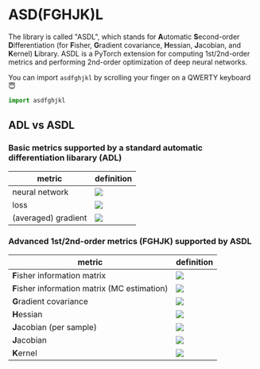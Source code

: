 # ASD(FGHJK)L
The library is called "ASDL", which stands for **A**utomatic **S**econd-order **D**ifferentiation (for **F**isher, **G**radient covariance, **H**essian, **J**acobian, and **K**ernel) **L**ibrary.
ASDL is a PyTorch extension for computing 1st/2nd-order metrics and performing 2nd-order optimization of deep neural networks.

You can import `asdfghjkl` by scrolling your finger on a QWERTY keyboard :innocent:
```python
import asdfghjkl
```

## ADL vs ASDL
### Basic metrics supported by a standard automatic differentiation libarary (ADL)
| metric | definition |
| --- | --- |
| neural network | <img src="https://latex.codecogs.com/png.latex?\dpi{150}&space;f_\theta:\mathbb{R}^{M_{0}}\to\mathbb{R}^{C},\,\,\,\theta\in\mathbb{R}^{P}"/> |
| loss | <img src="https://latex.codecogs.com/png.latex?\dpi{150}&space;\mathcal{L}(\theta)=\frac{1}{N}\sum_{i=1}^N\ell(x_i,y_i,\theta)=\left\langle\ell(x_i,y_i,\theta)\right\rangle"/> |
| (averaged) gradient | <img src="https://latex.codecogs.com/png.latex?\dpi{150}&space;\bar{g}=\nabla\mathcal{L}(\theta)=\left\langle\frac{\partial}{\partial\theta}\ell(x_i,y_i,\theta)\right\rangle=\left\langle\mathbf{J}_{f,\theta}(x_i)^\top\frac{\partial}{\partial{f}}\ell(x_i,y_i,\theta)\right\rangle\in\mathbb{R}^P"/> |

### Advanced 1st/2nd-order metrics (FGHJK) supported by ASDL
| metric | definition |
| --- | --- |
| **F**isher information matrix | <img src="https://latex.codecogs.com/png.latex?\dpi{150}&space;\mathbf{F}=\left\langle\mathbb{E}_{p(k\|x_i)}\left[\frac{\partial}{\partial\theta}\ell(x_i,k,\theta)\frac{\partial}{\partial\theta}\ell(x_i,k,\theta)^\top\right]\right\rangle\in\mathbb{R}^{P\times{P}}" />  |
| **F**isher information matrix (MC estimation) | <img src="https://latex.codecogs.com/png.latex?\dpi{150}&space;\mathbf{F}_{n{\rm{mc}}}=\left\langle\frac{1}{n}\sum_{j=1}^n\frac{\partial}{\partial\theta}\ell(x_i,k^{(j)},\theta)\frac{\partial}{\partial\theta}\ell(x_i,k^{(j)},\theta)^\top\right\rangle\in\mathbb{R}^{P\times{P}},\,\,\,k^{(j)}\sim{p(k\|x)}" />  |
| **G**radient covariance | <img src="https://latex.codecogs.com/png.latex?\dpi{150}&space;\mathbf{C}=\left\langle\left(\frac{\partial}{\partial\theta}\ell(x_i,y_i,\theta)-\bar{g}\right)\left(\frac{\partial}{\partial\theta}\ell(x_i,y_i,\theta)-\bar{g}\right)^\top\right\rangle\in\mathbb{R}^{P\times{P}}" />  |
| **H**essian | <img src="https://latex.codecogs.com/png.latex?\dpi{150}&space;\mathbf{H}=\nabla^2\mathcal{L}(\theta)=\left\langle\frac{\partial^2}{\partial\theta\partial\theta^\top}\ell(x_i,y_i,\theta)\right\rangle\in\mathbb{R}^{P\times{P}}"/> |
| **J**acobian (per sample) | <img src="https://latex.codecogs.com/png.latex?\dpi{150}&space;\mathbf{J}_{f,\theta}(x)=\frac{\partial}{\partial\theta}f_{\theta}(x)\in\mathbb{R}^{C\times{P}}"/> |
| **J**acobian | <img src="https://latex.codecogs.com/png.latex?\dpi{150}&space;\mathcal{J}=\left[\mathbf{J}_{f,\theta}(x_1)^\top,\dots,\mathbf{J}_{f,\theta}(x_N)^\top\right]^\top\in\mathbb{R}^{NC\times{P}}"/> |
| **K**ernel | <img src="https://latex.codecogs.com/png.latex?\dpi{150}&space;\mathcal{K}=\mathcal{JJ}^\top\in\mathbb{R}^{NC\times{NC}}"/> |

